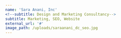 ```yaml
---
name: 'Sara Anani, Inc'
<!--subtitle: Design and Marketing Consultancy-->
subtitle: Marketing, SEO, Website
external_url: '#'
image_path: /uploads/saraanani_dc_seo.jpg
---
```



